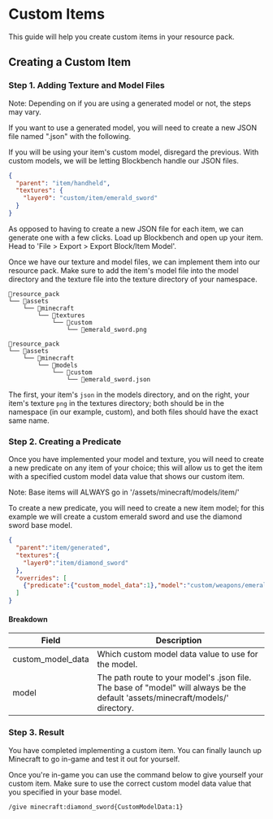 # Custom Items

This guide will help you create custom items in your resource pack.

## Creating a Custom Item

### Step 1. Adding Texture and Model Files

Note: Depending on if you are using a generated model or not, the steps may vary.

If you want to use a generated model, you will need to create a new JSON file named "<item>.json" with the following.

If you will be using your item's custom model, disregard the previous. With custom models, we will be letting Blockbench handle our JSON files.

```json
{
  "parent": "item/handheld",
  "textures": {
    "layer0": "custom/item/emerald_sword"
  }
}
```

As opposed to having to create a new JSON file for each item, we can generate one with a few clicks. Load up Blockbench and open up your item. Head to 'File > Export > Export Block/Item Model'.

Once we have our texture and model files, we can implement them into our resource pack. Make sure to add the item's model file into the model directory and the texture file into the texture directory of your namespace.

```
📁resource_pack
└── 📁assets
    └── 📁minecraft
        └── 📁textures
            └── 📁custom
                └── 📑emerald_sword.png
```

```
📁resource_pack
└── 📁assets
    └── 📁minecraft
        └── 📁models
            └── 📁custom
                └── 📑emerald_sword.json
```

The first, your item's `json` in the models directory, and on the right, your item's texture `png` in the textures directory; both should be in the namespace (in our example, custom), and both files should have the exact same name.

### Step 2. Creating a Predicate

Once you have implemented your model and texture, you will need to create a new predicate on any item of your choice; this will allow us to get the item with a specified custom model data value that shows our custom item.

Note: Base items will ALWAYS go in '/assets/minecraft/models/item/'

To create a new predicate, you will need to create a new item model; for this example we will create a custom emerald sword and use the diamond sword base model.

```json
{
  "parent":"item/generated",
  "textures":{
    "layer0":"item/diamond_sword"
  },
  "overrides": [
    {"predicate":{"custom_model_data":1},"model":"custom/weapons/emerald_sword"}
  ]
}
```

#### Breakdown

| Field | Description |
|-------|-------------|
| custom_model_data | Which custom model data value to use for the model. |
| model | The path route to your model's .json file. The base of "model" will always be the default 'assets/minecraft/models/' directory. |

### Step 3. Result

You have completed implementing a custom item. You can finally launch up Minecraft to go in-game and test it out for yourself.

Once you're in-game you can use the command below to give yourself your custom item. Make sure to use the correct custom model data value that you specified in your base model.

`/give minecraft:diamond_sword{CustomModelData:1}`